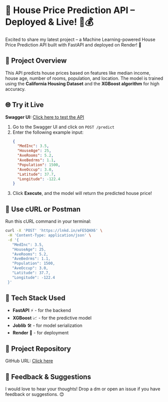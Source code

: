 # 🚀 House Price Prediction API – Deployed & Live! 🏡💰

Excited to share my latest project – a Machine Learning-powered House Price Prediction API built with FastAPI and deployed on Render! 🎯

## 🔹 Project Overview
This API predicts house prices based on features like median income, house age, number of rooms, population, and location. The model is trained using the **California Housing Dataset** and the **XGBoost algorithm** for high accuracy.

## 🌐 Try it Live
**Swagger UI:** [Click here to test the API](https://lnkd.in/eyynxNUW)

1. Go to the Swagger UI and click on `POST /predict`
2. Enter the following example input:
   ```json
   {
     "MedInc": 3.5,
     "HouseAge": 25,
     "AveRooms": 5.2,
     "AveBedrms": 1.1,
     "Population": 1500,
     "AveOccup": 3.0,
     "Latitude": 37.7,
     "Longitude": -122.4
   }
   ```
3. Click **Execute**, and the model will return the predicted house price!

## 📡 Use cURL or Postman
Run this cURL command in your terminal:
```bash
curl -X 'POST' 'https://lnkd.in/eFE5QHX6' \
 -H 'Content-Type: application/json' \
 -d '{
   "MedInc": 3.5,
   "HouseAge": 25,
   "AveRooms": 5.2,
   "AveBedrms": 1.1,
   "Population": 1500,
   "AveOccup": 3.0,
   "Latitude": 37.7,
   "Longitude": -122.4
 }'
```

## 🔧 Tech Stack Used
- **FastAPI** ⚡ - for the backend
- **XGBoost** 📈 - for the predictive model
- **Joblib** 🛠️ - for model serialization
- **Render** 🚀 - for deployment

## 📂 Project Repository
GitHub URL: [Click here](https://lnkd.in/e3XGiy7s)

## 💬 Feedback & Suggestions
I would love to hear your thoughts! Drop a dm or open an issue if you have feedback or suggestions. 😊
